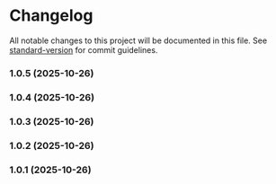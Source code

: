 # Changelog

All notable changes to this project will be documented in this file. See [standard-version](https://github.com/conventional-changelog/standard-version) for commit guidelines.

### 1.0.5 (2025-10-26)

### 1.0.4 (2025-10-26)

### 1.0.3 (2025-10-26)

### 1.0.2 (2025-10-26)

### 1.0.1 (2025-10-26)
